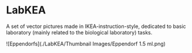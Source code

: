 # LabKEA
A set of vector pictures made in IKEA-instruction-style, dedicated to basic laboratory (mainly related to the biological laboratory) tasks.


![Eppendorfs](./LabKEA/Thumbnail Images/Eppendorf 1.5 ml.png)
